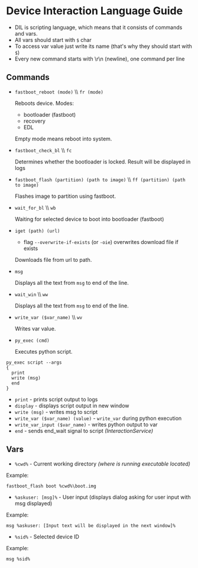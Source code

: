# Device Interaction Language Guide
* DIL is scripting language, which means that it consists of commands and vars.
* All vars should start with `$` char
* To access var value just write its name (that's why they should start with `$`)
* Every new command starts with \r\n (newline), one command per line
## Commands
* `fastboot_reboot (mode)` \\\\ `fr (mode)`

  Reboots device. Modes:
  * bootloader (fastboot)
  * recovery
  * EDL
	
  Empty mode means reboot into system.
* `fastboot_check_bl` \\\\ `fc`

  Determines whether the bootloader is locked. Result will be displayed in logs
* `fastboot_flash (partition) (path to image)` \\\\ `ff (partition) (path to image)`

  Flashes image to partition using fastboot.
* `wait_for_bl` \\\\ `wb`

  Waiting for selected device to boot into bootloader (fastboot)
* `iget (path) (url)`
  
	* flag `--overwrite-if-exists` (or `-oie`) overwrites download file if exists

  Downloads file from url to path.
* `msg`

  Displays all the text from `msg` to end of the line.
* `wait_win` \\\\ `ww`

  Displays all the text from `msg` to end of the line.
* `write_var ($var_name)` \\\\ `wv`

  Writes var value.
* `py_exec (cmd)`

  Executes python script.
```
py_exec script --args
{
  print
  write (msg)
  end
}
```
* `print` - prints script output to logs
* `display` - displays script output in new window
* `write (msg)` - writes msg to script
* `write_var ($var_name) (value)` - `write_var` during python execution
* `write_var_input ($var_name)` - writes python output to var
* `end` - sends end_wait signal to script *(InteractionService)*
  
## Vars
* `%cwd%` - Current working directory *(where is running executable located)*
  
Example:
```
fastboot_flash boot %cwd%\boot.img
```

* `%askuser: [msg]%` - User input (displays dialog asking for user input with msg displayed) 
  
Example:
```
msg %askuser: [Input text will be displayed in the next window]%
```

* `%sid%` - Selected device ID
  
Example:
```
msg %sid%
```
